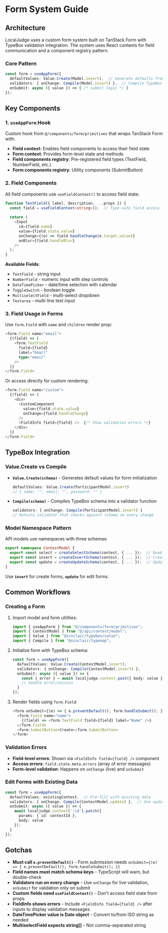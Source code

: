 # Form System Guide

## Architecture

LocalJudge uses a custom form system built on TanStack Form with TypeBox validation integration. The system uses React contexts for field communication and a component registry pattern.

### Core Pattern
```typescript
const form = useAppForm({
  defaultValues: Value.Create(Model.insert),  // Generate defaults from schema
  validators: { onChange: Compile(Model.insert) },  // Compile TypeBox to validator
  onSubmit: async ({ value }) => { /* submit logic */ }
});
```

## Key Components

### 1. `useAppForm` Hook
Custom hook from `@/components/form/primitives` that wraps TanStack Form with:
- **Field context**: Enables field components to access their field state
- **Form context**: Provides form-level state and methods
- **Field components registry**: Pre-registered field types (TextField, NumberField, etc.)
- **Form components registry**: Utility components (SubmitButton)

### 2. Field Components
All field components use `useFieldContext()` to access field state:

```typescript
function TextField({ label, description, ...props }) {
  const field = useFieldContext<string>();  // Type-safe field access
  
  return (
    <Input
      id={field.name}
      value={field.state.value}
      onChange={(e) => field.handleChange(e.target.value)}
      onBlur={field.handleBlur}
    />
  );
}
```

**Available Fields**:
- `TextField` - string input
- `NumberField` - numeric input with step controls
- `DateTimePicker` - date/time selection with calendar
- `ToggleSwitch` - boolean toggle
- `MultiselectField` - multi-select dropdown
- `Textarea` - multi-line text input

### 3. Field Usage in Forms
Use `form.Field` with `name` and `children` render prop:

```typescript
<form.Field name="email">
  {(field) => (
    <form.TextField
      field={field}
      label="Email"
      type="email"
    />
  )}
</form.Field>
```

Or access directly for custom rendering:
```typescript
<form.Field name="custom">
  {(field) => (
    <div>
      <CustomComponent
        value={field.state.value}
        onChange={field.handleChange}
      />
      <FieldInfo field={field} />  {/* Show validation errors */}
    </div>
  )}
</form.Field>
```

## TypeBox Integration

### Value.Create vs Compile
- **`Value.Create(schema)`** - Generates default values for form initialization
  ```typescript
  defaultValues: Value.Create(ParticipantModel.insert)
  // { name: "", email: "", password: "" }
  ```

- **`Compile(schema)`** - Compiles TypeBox schema into a validator function
  ```typescript
  validators: { onChange: Compile(ParticipantModel.insert) }
  // Returns validator that checks against schema on every change
  ```

### Model Namespace Pattern
API models use namespaces with three schemas:
```typescript
export namespace ContestModel {
  export const select = createSelectSchema(contest, { ... });  // Read
  export const insert = createInsertSchema(contest, { ... });  // Create
  export const update = createUpdateSchema(contest, { ... });  // Update
}
```

Use **`insert`** for create forms, **`update`** for edit forms.

## Common Workflows

### Creating a Form
1. Import model and form utilities:
   ```typescript
   import { useAppForm } from "@/components/form/primitives";
   import { ContestModel } from "@/api/contest/model";
   import { Value } from "@sinclair/typebox/value";
   import { Compile } from "@sinclair/typemap";
   ```

2. Initialize form with TypeBox schema:
   ```typescript
   const form = useAppForm({
     defaultValues: Value.Create(ContestModel.insert),
     validators: { onChange: Compile(ContestModel.insert) },
     onSubmit: async ({ value }) => {
       const { error } = await localjudge.contest.post({ body: value });
       // handle error/success
     }
   });
   ```

3. Render fields using `form.Field`:
   ```typescript
   <form onSubmit={(e) => { e.preventDefault(); form.handleSubmit(); }}>
     <form.Field name="name">
       {(field) => <form.TextField field={field} label="Name" />}
     </form.Field>
     <form.SubmitButton>Create</form.SubmitButton>
   </form>
   ```

### Validation Errors
- **Field-level errors**: Shown via `<FieldInfo field={field} />` component
- **Access errors**: `field.state.meta.errors` (array of error messages)
- **Form-level validation**: Happens on `onChange` (live) and `onSubmit`

### Edit Forms with Existing Data
```typescript
const form = useAppForm({
  defaultValues: existingContest,  // Pre-fill with existing data
  validators: { onChange: Compile(ContestModel.update) },  // Use update schema
  onSubmit: async ({ value }) => {
    await localjudge.contest[':id'].patch({ 
      params: { id: contestId },
      body: value 
    });
  }
});
```

## Gotchas

- **Must call `e.preventDefault()`** - Form submission needs `onSubmit={(e) => { e.preventDefault(); form.handleSubmit(); }}`
- **Field names must match schema keys** - TypeScript will warn, but double-check
- **Validators run on every change** - Use `onChange` for live validation, `onSubmit` for validation only on submit
- **Custom fields need `useFieldContext()`** - Don't access field state from props
- **FieldInfo shows errors** - Include `<FieldInfo field={field} />` after inputs to display validation messages
- **DateTimePicker value is Date object** - Convert to/from ISO string as needed
- **MultiselectField expects string[]** - Not comma-separated string
